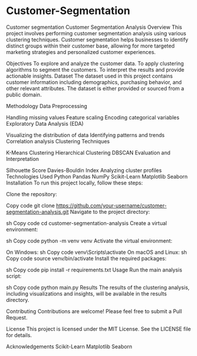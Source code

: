 # Customer-Segmentation
Customer segmentation
Customer Segmentation Analysis
Overview
This project involves performing customer segmentation analysis using various clustering techniques. Customer segmentation helps businesses to identify distinct groups within their customer base, allowing for more targeted marketing strategies and personalized customer experiences.

Objectives
To explore and analyze the customer data.
To apply clustering algorithms to segment the customers.
To interpret the results and provide actionable insights.
Dataset
The dataset used in this project contains customer information including demographics, purchasing behavior, and other relevant attributes. The dataset is either provided or sourced from a public domain.

Methodology
Data Preprocessing

Handling missing values
Feature scaling
Encoding categorical variables
Exploratory Data Analysis (EDA)

Visualizing the distribution of data
Identifying patterns and trends
Correlation analysis
Clustering Techniques

K-Means Clustering
Hierarchical Clustering
DBSCAN
Evaluation and Interpretation

Silhouette Score
Davies-Bouldin Index
Analyzing cluster profiles
Technologies Used
Python
Pandas
NumPy
Scikit-Learn
Matplotlib
Seaborn
Installation
To run this project locally, follow these steps:

Clone the repository:


Copy code
git clone https://github.com/your-username/customer-segmentation-analysis.git
Navigate to the project directory:

sh
Copy code
cd customer-segmentation-analysis
Create a virtual environment:

sh
Copy code
python -m venv venv
Activate the virtual environment:

On Windows:
sh
Copy code
venv\Scripts\activate
On macOS and Linux:
sh
Copy code
source venv/bin/activate
Install the required packages:

sh
Copy code
pip install -r requirements.txt
Usage
Run the main analysis script:

sh
Copy code
python main.py
Results
The results of the clustering analysis, including visualizations and insights, will be available in the results directory.

Contributing
Contributions are welcome! Please feel free to submit a Pull Request.

License
This project is licensed under the MIT License. See the LICENSE file for details.

Acknowledgements
Scikit-Learn
Matplotlib
Seaborn
